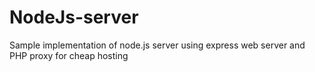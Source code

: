 # NodeJs-server
Sample implementation of node.js server using express web server and PHP proxy for cheap hosting
